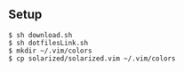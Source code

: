 ## Setup

    $ sh download.sh
    $ sh dotfilesLink.sh
    $ mkdir ~/.vim/colors
    $ cp solarized/solarized.vim ~/.vim/colors
